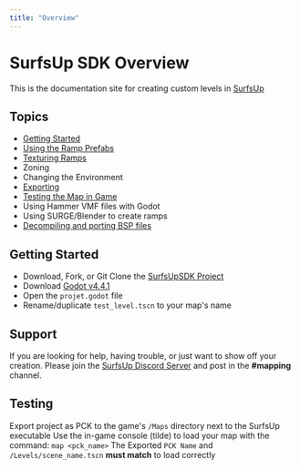 ```yaml
---
title: "Overview"
---
```


# SurfsUp SDK Overview

This is the documentation site for creating custom levels in [SurfsUp](https://store.steampowered.com/app/3454830/SurfsUp/)

## Topics
* [Getting Started](#getting_started)
* [Using the Ramp Prefabs](prefabs.md)
* [Texturing Ramps](texturing.md)
* Zoning
* Changing the Environment
* [Exporting](exporting.md)
* [Testing the Map in Game](testing.md)
* Using Hammer VMF files with Godot
* Using SURGE/Blender to create ramps
* [Decompiling and porting BSP files](bspfiles.md)

## <a name="getting_started"></a>Getting Started
* Download, Fork, or Git Clone the [SurfsUpSDK Project](https://github.com/bearlikelion/SurfsUpSDK)
* Download [Godot v4.4.1](https://godotengine.org/download/archive/4.4.1-stable/)
* Open the `projet.godot` file
* Rename/duplicate `test_level.tscn` to your map's name

## Support
If you are looking for help, having trouble, or just want to show off your creation. Please join the [SurfsUp Discord Server](https://discord.gg/95XmYfPnwV) and post in the **#mapping** channel.


## Testing
Export project as PCK to the game's `/Maps` directory next to the SurfsUp executable
Use the in-game console (tilde) to load your map with the command: `map <pck_name>`
The Exported `PCK Name` and `/Levels/scene_name.tscn` **must match** to load correctly
